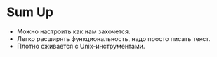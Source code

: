 # Sum Up

- Можно настроить как нам захочется.
- Легко расширять функциональность, надо просто писать текст.
- Плотно сживается с Unix-инструментами.

